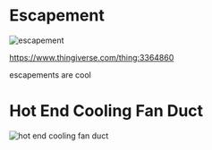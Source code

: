 # Escapement
![escapement](https://cdn.thingiverse.com/renders/ee/b8/d7/b0/ae/4d8381545a4d4f057ba534e308b0cb26_preview_featured.jpg)

https://www.thingiverse.com/thing:3364860


escapements are cool

# Hot End Cooling Fan Duct

![hot end cooling fan duct](https://cdn.discordapp.com/attachments/794700507448475679/795307765651865600/Screenshot_2021-01-03_at_15.02.53.png)

